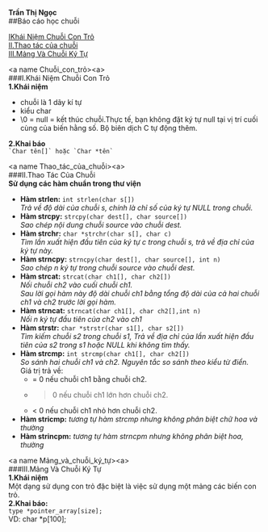 **Trần Thị Ngọc**  
##Báo cáo học chuỗi  
 
[IKhái Niệm Chuỗi Con Trỏ](#Chuỗi_con_trỏ)  
[II.Thao tác của chuỗi](#Thao_tác_của_chuỗi)  
[III.Mảng Và Chuỗi Ký Tự](#Mảng_và_chuỗi_ký_tự)  

<a name Chuỗi_con_trỏ><a\>  
###I.Khái Niệm Chuỗi Con Trỏ  
**1.Khái niệm**  
- chuỗi là 1 dãy kí tự
- kiểu char
- \0 = null = kết thúc chuỗi.Thực tế, bạn không đặt ký tự null tại vị trí cuối cùng của biến hằng số. Bộ biên dịch C tự động thêm.  

**2.Khai báo**  
``` `Char tên[]` hoặc `Char *tên` ```  
  
<a name Thao_tác_của_chuỗi><a\>  
###II.Thao Tác Của Chuỗi  
**Sử dụng các hàm chuẩn trong thư viện**    
- **Hàm strlen:** `int strlen(char s[])`  
*Trả về độ dài của chuỗi s, chính là chỉ số của ký tự NULL trong chuỗi.*  
- **Hàm strcpy:** `strcpy(char dest[], char source[])`  
*Sao chép nội dung chuỗi source vào chuỗi dest.*  
- **Hàm strchr:** `char *strchr(char s[], char c)`  
*Tìm lần xuất hiện đầu tiên của ký tự c trong chuỗi s, trả về địa chỉ của ký tự này.*  
- **Hàm strncpy:** `strncpy(char dest[], char source[], int n)`    
*Sao chép n ký tự trong chuỗi source vào chuỗi dest.*    
- **Hàm strcat:** `strcat(char ch1[], char ch2[])`    
*Nối chuỗi ch2 vào cuối chuỗi ch1.*  
*Sau lời gọi hàm này độ dài chuỗi ch1 bằng tổng độ dài của cả hai chuỗi ch1 và ch2 trước lời gọi hàm.*  
- **Hàm strncat:** `strncat(char ch1[], char ch2[],int n)`  
*Nối n ký tự đầu tiên của ch2 vào ch1*  
- **Hàm strstr:** `char *strstr(char s1[], char s2[])`  
*Tìm kiếm chuỗi s2 trong chuỗi s1, Trả về địa chỉ của lần xuất hiện đầu tiên của s2 trong s1 hoặc NULL khi không tìm thấy.*  
- **Hàm strcmp:** `int strcmp(char ch1[], char ch2[])`  
*So sánh hai chuỗi ch1 và ch2. Nguyên tắc so sánh theo kiểu từ điển.*  
Giá trị trả về:  
  + = 0 nếu chuỗi ch1 bằng chuỗi ch2.  
  + > 0 nếu chuỗi ch1 lớn hơn chuỗi ch2.  
  + < 0 nếu chuỗi ch1 nhỏ hơn chuỗi ch2.  
- **Hàm stricmp:** *tương tự hàm strcmp nhưng không phân biệt chữ hoa và thường*  
- **Hàm strincpm:** *tương tự hàm strncpm nhưng không phân biệt hoa, thường*  

<a name Mảng_và_chuỗi_ký_tự><a\>  
###III.Mảng Và Chuỗi Ký Tự   
**1.Khái niệm**    
Một dạng sử dụng con trỏ đặc biệt là việc sử dụng một mảng các biến con trỏ.  
**2.Khai báo:**  
`type *pointer_array[size];`  
VD: char *p[100]; 






